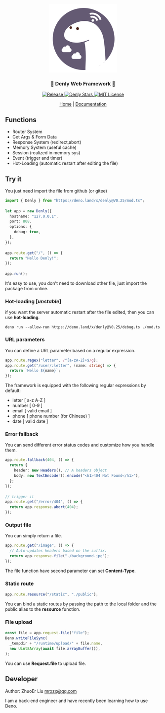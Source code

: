 <p align="center">
    <br />
    <img src="./docs/icon.svg">
    <h3 align="center">🦕 Denly Web Framework 🦕</h3>
    <p align="center">
        <a href="https://github.com/mrxiaozhuox/Denly/releases/latest/">
            <img alt="Release" src="https://img.shields.io/github/v/release/mrxiaozhuox/Denly" />
        </a>
    	<a href="https://github.com/mrxiaozhuox/Denly">
    		<img alt="Denly Stars" src="https://img.shields.io/github/stars/mrxiaozhuox/Denly" />
    	</a>
        <a href="https://github.com/mrxiaozhuox/Denly/blob/master/LICENSE">
        	<img alt="MIT License" src="https://img.shields.io/badge/license-MIT-green" />
        </a>
	</p>
	<p align="center"><a href="https://denly.mrxzx.info">Home</a> | <a href="#">Documentation</a></p>
</p>

## Functions

- Router System
- Get Args & Form Data
- Response System (redirect,abort)
- Memory System (useful cache)
- Session (realized in memory sys)
- Event (trigger and timer)
- Hot-Loading (automatic restart after editing the file)

## Try it

You just need import the file from github (or gitee)

```typescript
import { Denly } from "https://deno.land/x/denly@V0.25/mod.ts";

let app = new Denly({
  hostname: "127.0.0.1",
  port: 808,
  options: {
    debug: true,
  },
});

app.route.get("/", () => {
  return "Hello Denly!";
});

app.run();
```

It's easy to use, you don't need to download other file, just import the package
from online.

### Hot-loading [_unstable_]

if you want the server automatic restart after the file edited, then you can use
**hot-loading**.

```shell
deno run --allow-run https://deno.land/x/denly@V0.25/debug.ts ./mod.ts
```

### URL parameters

You can define a URL parameter based on a regular expression.

```typescript
app.route.regex("letter", /^[a-zA-Z]+$/g);
app.route.get("/user/:letter", (name: string) => {
  return `Hello ${name}`;
});
```

The framework is equipped with the following regular expressions by default:

- letter [ a-z A-Z ]
- number [ 0-9 ]
- email [ valid email ]
- phone [ phone number (for Chinese) ]
- date [ valid date ]

### Error fallback

You can send different error status codes and customize how you handle them.

```typescript
app.route.fallback(404, () => {
  return {
    header: new Headers(), // A headers object
    body: new TextEncoder().encode("<h1>404 Not Found</h1>"),
  };
});

// trigger it
app.route.get("/error/404", () => {
  return app.response.abort(404);
});
```

### Output file

You can simply return a file.

```typescript
app.route.get("/image", () => {
  // Auto-updates headers based on the suffix.
  return app.response.file("./background.jpg");
});
```

The file function have second parameter can set **Content-Type**.

### Static route

```typescript
app.route.resource("/static", "./public");
```

You can bind a static routes by passing the path to the local folder and the
public alias to the **resource** function.

### File upload

```typescript
const file = app.request.file("file");
Deno.writeFileSync(
  _tempdir + "/runtime/upload/" + file.name,
  new Uint8Array(await file.arrayBuffer()),
);
```

You can use **Request.file** to upload file.

## Developer

Author: ZhuoEr Liu <mrxzx@qq.com>

I am a back-end engineer and have recently been learning how to use Deno.
